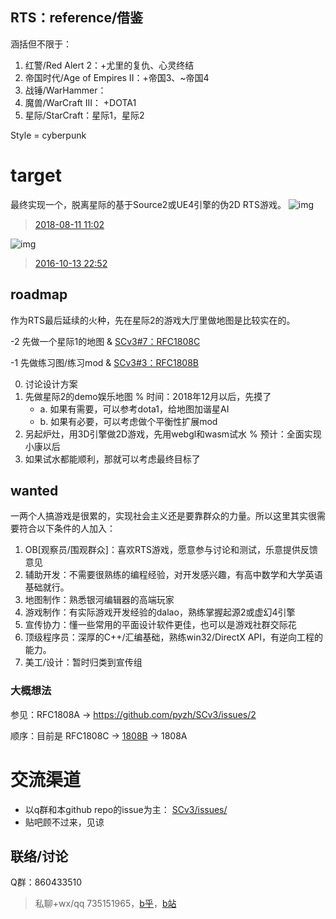 ## RTS：reference/借鉴

涵括但不限于：

1. 红警/Red Alert 2：+尤里的复仇、心灵终结
2. 帝国时代/Age of Empires II：+帝国3、~帝国4
3. 战锤/WarHammer：
4. 魔兽/WarCraft III： +DOTA1
5. 星际/StarCraft：星际1，星际2

Style = cyberpunk

# target

最终实现一个，脱离星际的基于Source2或UE4引擎的伪2D RTS游戏。
![img](https://user-images.githubusercontent.com/1655223/43993756-15434c40-9dc5-11e8-947e-3fe41acc576a.png)
> [2018-08-11 11:02](http://fanfou.com/statuses/mbHYiYWxIYY)

![img](https://user-images.githubusercontent.com/1655223/44001156-048dff90-9e5f-11e8-8050-c6f791799e4a.png)
> [2016-10-13 22:52](http://fanfou.com/statuses/-vkmo1ixqeQ)

## roadmap

作为RTS最后延续的火种，先在星际2的游戏大厅里做地图是比较实在的。

-2 先做一个星际1的地图 & [SCv3#7：RFC1808C](https://github.com/pyzh/SCv3/issues/7)

-1 先做练习图/练习mod & [SCv3#3：RFC1808B](https://github.com/pyzh/SCv3/issues/3)

0. 讨论设计方案
1. 先做星际2的demo娱乐地图   % 时间：2018年12月以后，先摸了
    - a. 如果有需要，可以参考dota1，给地图加谐星AI
    - b. 如果有必要，可以考虑做个平衡性扩展mod
3. 另起炉灶，用3D引擎做2D游戏，先用webgl和wasm试水    % 预计：全面实现小康以后
4. 如果试水都能顺利，那就可以考虑最终目标了

## wanted

一两个人搞游戏是很累的，实现社会主义还是要靠群众的力量。所以这里其实很需要符合以下条件的人加入：
1. OB[观察员/围观群众]：喜欢RTS游戏，愿意参与讨论和测试，乐意提供反馈意见
2. 辅助开发：不需要很熟练的编程经验，对开发感兴趣，有高中数学和大学英语基础就行。
3. 地图制作：熟悉银河编辑器的高端玩家
4. 游戏制作：有实际游戏开发经验的dalao，熟练掌握起源2或虚幻4引擎
5. 宣传协力：懂一些常用的平面设计软件更佳，也可以是游戏社群交际花
6. 顶级程序员：深厚的C++/汇编基础，熟练win32/DirectX API，有逆向工程的能力。
7. 美工/设计：暂时归类到宣传组

### 大概想法

参见：RFC1808A -> https://github.com/pyzh/SCv3/issues/2

顺序：目前是 RFC1808C -> [1808B](https://github.com/pyzh/SCv3/issues/3) -> 1808A

# 交流渠道

- 以q群和本github repo的issue为主： [SCv3/issues/](https://github.com/pyzh/SCv3/issues)
- 贴吧顾不过来，见谅

## 联络/讨论

Q群：860433510

>私聊+wx/qq 735151965，[b乎](https://zhihu.com/people/101010)，[b站](https://space.bilibili.com/4237565/)
